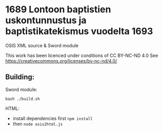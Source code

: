 # 1689 Lontoon baptistien uskontunnustus ja baptistikatekismus vuodelta 1693

OSIS XML source & Sword module

This work has been licenced under conditions of CC BY-NC-ND 4.0
See https://creativecommons.org/licenses/by-nc-nd/4.0/

## Building:

Sword module:

`bash ./build.sh`

HTML:
- install dependencies first `npm install`
- then `node osis2html.js`